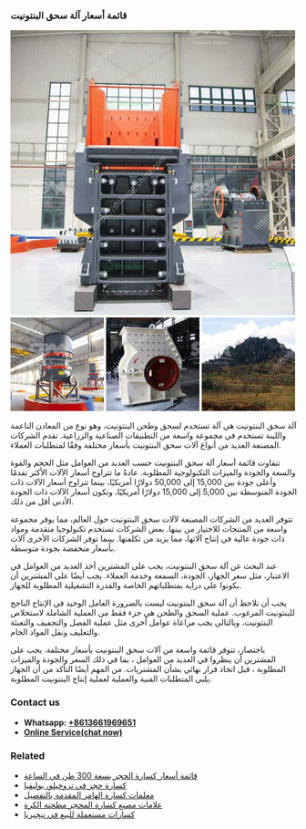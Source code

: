 <h3>قائمة أسعار آلة سحق البنتونيت</h3><img src='1701852553.jpg' alt=''><p>آلة سحق البنتونيت هي آلة تستخدم لسحق وطحن البنتونيت، وهو نوع من المعادن الناعمة واللينة تستخدم في مجموعة واسعة من التطبيقات الصناعية والزراعية. تقدم الشركات المصنعة العديد من أنواع آلات سحق البنتونيت بأسعار مختلفة وفقًا لمتطلبات العملاء.</p><p>تتفاوت قائمة أسعار آلة سحق البنتونيت حسب العديد من العوامل مثل الحجم والقوة والسعة والجودة والميزات التكنولوجية المطلوبة. عادةً ما تتراوح أسعار الآلات الأكثر تقدمًا وأعلى جودة بين 15,000 إلى 50,000 دولارًا أمريكيًا، بينما تتراوح أسعار الآلات ذات الجودة المتوسطة بين 5,000 إلى 15,000 دولارًا أمريكيًا، وتكون أسعار الآلات ذات الجودة الأدنى أقل من ذلك.</p><p>تتوفر العديد من الشركات المصنعة لآلات سحق البنتونيت حول العالم، مما يوفر مجموعة واسعة من المنتجات للاختيار من بينها. بعض الشركات تستخدم تكنولوجيا متقدمة ومواد ذات جودة عالية في إنتاج آلاتها، مما يزيد من تكلفتها. بينما توفر الشركات الأخرى آلات بأسعار منخفضة بجودة متوسطة.</p><p>عند البحث عن آلة سحق البنتونيت، يجب على المشترين أخذ العديد من العوامل في الاعتبار، مثل سعر الجهاز، الجودة، السمعة وخدمة العملاء. يجب أيضًا على المشترين أن يكونوا على دراية بمتطلباتهم الخاصة والقدرة التشغيلية المطلوبة للجهاز.</p><p>يجب أن نلاحظ أن آلة سحق البنتونيت ليست بالضرورة العامل الوحيد في الإنتاج الناجح للبنتونيت المرغوب. عملية السحق والطحن هي جزء فقط من العملية الشاملة لاستخلاص البنتونيت، وبالتالي يجب مراعاة عوامل أخرى مثل عملية الفصل والتجفيف والتعبئة والتغليف ونقل المواد الخام.</p><p>باختصار، تتوفر قائمة واسعة من آلات سحق البنتونيت بأسعار مختلفة. يجب على المشترين أن ينظروا في العديد من العوامل ، بما في ذلك السعر والجودة والميزات المطلوبة ، قبل اتخاذ قرار نهائي بشأن المشتريات. من المهم أيضًا التأكد من أن الجهاز يلبي المتطلبات الفنية والعملية لعملية إنتاج البنتونيت المطلوبة.</p><h3>Contact us</h3><ul><li><strong>Whatsapp:&nbsp;<a href="https://wa.me/8613661969651">+8613661969651</a></strong></li><li><a href="https://swt.shibang-china.com/?git&amp;zhl&amp;قائمة أسعار آلة سحق البنتونيت"><strong>Online Service(chat now)</strong></a></li></ul><h3>Related</h3><ul><li><a href='قائمة أسعار كسارة الحجر بسعة 300 طن في الساعة.md'>قائمة أسعار كسارة الحجر بسعة 300 طن في الساعة</a></li><li><a href='كسارة حجر في تروخيلو، بوليفيا.md'>كسارة حجر في تروخيلو، بوليفيا</a></li><li><a href='معلمات كسارة الهامر المقدمة بالتفصيل.md'>معلمات كسارة الهامر المقدمة بالتفصيل</a></li><li><a href='علامات مصنع كسارة المحجر مطحنة الكرة.md'>علامات مصنع كسارة المحجر مطحنة الكرة</a></li><li><a href='كسارات مستعملة للبيع في نيجيريا.md'>كسارات مستعملة للبيع في نيجيريا</a></li></ul>